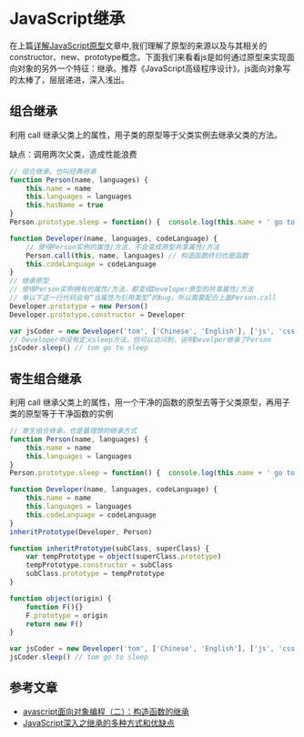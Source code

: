 # JavaScript继承

在上篇[详解JavaScript原型](./js-prototype.md)文章中,我们理解了原型的来源以及与其相关的constructor、new、prototype概念。下面我们来看看js是如何通过原型来实现面向对象的另外一个特征：继承。推荐《JavaScript高级程序设计》，js面向对象写的太棒了，层层递进，深入浅出。

## 组合继承
利用 call 继承父类上的属性，用子类的原型等于父类实例去继承父类的方法。

缺点：调用两次父类，造成性能浪费

``` js
// 组合继承，也叫经典继承
function Person(name, languages) {
    this.name = name
    this.languages = languages
    this.hasName = true
}
Person.prototype.sleep = function() {  console.log(this.name + ' go to sleep') }

function Developer(name, languages, codeLanguage) {
    // 使得Person实例的属性/方法，不会变成原型共享属性/方法
    Person.call(this, name, languages) // 构造函数终归也是函数
    this.codeLanguage = codeLanguage
}
// 继承原型
// 使得Person实例拥有的属性/方法，都变成Developer原型的共享属性/方法
// 单以下这一行代码会有“当属性为引用类型”的bug，所以需要配合上面Person.call
Developer.prototype = new Person()
Developer.prototype.constructor = Developer

var jsCoder = new Developer('tom', ['Chinese', 'English'], ['js', 'css'])
// Developer中没有定义sleep方法，但可以访问到，说明Develper继承了Person
jsCoder.sleep() // tom go to sleep
```

## 寄生组合继承
利用 call 继承父类上的属性，用一个干净的函数的原型去等于父类原型，再用子类的原型等于干净函数的实例
``` js
// 寄生组合继承，也是最理想的继承方式
function Person(name, languages) {
    this.name = name
    this.languages = languages
}
Person.prototype.sleep = function() {  console.log(this.name + ' go to sleep') }

function Developer(name, languages, codeLanguage) {
    this.name = name
    this.languages = languages
    this.codeLanguage = codeLanguage
}
inheritPrototype(Developer, Person)

function inheritPrototype(subClass, superClass) {
    var tempPrototype = object(superClass.prototype)
    tempPrototype.constructor = subClass
    subClass.prototype = tempPrototype
}

function object(origin) {
    function F(){}
    F.prototype = origin
    return new F()
}

var jsCoder = new Developer('tom', ['Chinese', 'English'], ['js', 'css'])
jsCoder.sleep() // tom go to sleep
```

## 参考文章

* [avascript面向对象编程（二）：构造函数的继承](http://www.ruanyifeng.com/blog/2010/05/object-oriented_javascript_inheritance.html)
* [JavaScript深入之继承的多种方式和优缺点](https://github.com/mqyqingfeng/Blog/issues/16)